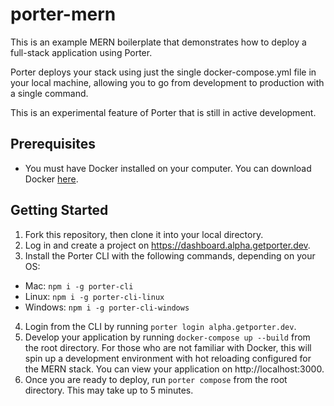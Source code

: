 # porter-mern
This is an example MERN boilerplate that demonstrates how to deploy a full-stack application using Porter. 

Porter deploys your stack using just the single docker-compose.yml file in your local machine, allowing you to go from development to production with a single command.

This is an experimental feature of Porter that is still in active development.

## Prerequisites
- You must have Docker installed on your computer. You can download Docker [here](https://docs.docker.com/get-docker/).
## Getting Started
1. Fork this repository, then clone it into your local directory.
2. Log in and create a project on https://dashboard.alpha.getporter.dev.
3. Install the Porter CLI with the following commands, depending on your OS:
  - Mac: `npm i -g porter-cli`
  - Linux: `npm i -g porter-cli-linux`
  - Windows: `npm i -g porter-cli-windows`
4. Login from the CLI by running `porter login alpha.getporter.dev`.
5. Develop your application by running `docker-compose up --build` from the root directory. For those who are not familiar with Docker, this will spin up a development environment with hot reloading configured for the MERN stack. You can view your application on http://localhost:3000.
6. Once you are ready to deploy, run `porter compose` from the root directory. This may take up to 5 minutes.
